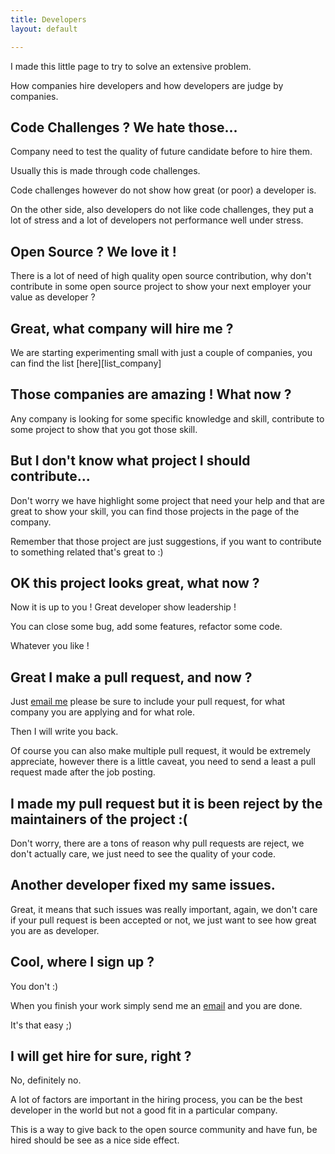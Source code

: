 ```yaml
---
title: Developers
layout: default

---
```


I made this little page to try to solve an extensive problem.

How companies hire developers and how developers are judge by companies.

## Code Challenges ? We hate those...

Company need to test the quality of future candidate before to hire them.

Usually this is made through code challenges.

Code challenges however do not show how great (or poor) a developer is.

On the other side, also developers do not like code challenges, they put a lot of stress and a lot of developers not performance well under stress.

## Open Source ? We love it !

There is a lot of need of high quality open source contribution, why don't contribute in some open source project to show your next employer your value as developer ?

## Great, what company will hire me ?

We are starting experimenting small with just a couple of companies, you can find the list [here][list_company]

## Those companies are amazing ! What now ?

Any company is looking for some specific knowledge and skill, contribute to some project to show that you got those skill.

## But I don't know what project I should contribute...

Don't worry we have highlight some project that need your help and that are great to show your skill, you can find those projects in the page of the company.

Remember that those project are just suggestions, if you want to contribute to something related that's great to :)

## OK this project looks great, what now ?

Now it is up to you ! Great developer show leadership !

You can close some bug, add some features, refactor some code.

Whatever you like !

## Great I make a pull request, and now ?

Just [email me][my_email] please be sure to include your pull request, for what company you are applying and for what role.

Then I will write you back.

Of course you can also make multiple pull request, it would be extremely appreciate, however there is a little caveat, you need to send a least a pull request made after the job posting.

## I made my pull request but it is been reject by the maintainers of the project :(

Don't worry, there are a tons of reason why pull requests are reject, we don't actually care, we just need to see the quality of your code.

## Another developer fixed my same issues.

Great, it means that such issues was really important, again, we don't care if your pull request is been accepted or not, we just want to see how great you are as developer.

## Cool, where I sign up ?

You don't :)

When you finish your work simply send me an [email][my_email] and you are done.

It's that easy ;)

## I will get hire for sure, right ?

No, definitely no.

A lot of factors are important in the hiring process, you can be the best developer in the world but not a good fit in a particular company.

This is a way to give back to the open source community and have fun, be hired should be see as a nice side effect.

[my_email]: mailto:simone@mweb.biz
[company_page]: companies
